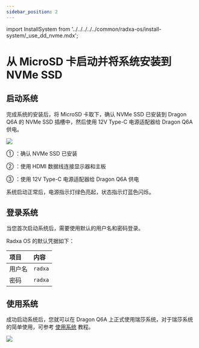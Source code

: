 ```yaml
---
sidebar_position: 2
---
```


import InstallSystem from '../../../../../common/radxa-os/install-system/\_use_dd_nvme.mdx';

# 从 MicroSD 卡启动并将系统安装到 NVMe SSD

<InstallSystem tag="m2_2230" board="dragon-q6a" download_page="../../../download" download_url="https://github.com/radxa-build/radxa-dragon-q6a/releases/download/rsdk-t4/radxa-dragon-q6a_noble_kde_t4.output_512.img.xz" path_to_image_unxz="radxa-dragon-q6a_noble_kde_t4.output_512.img.xz" path_to_image="radxa-dragon-q6a_noble_kde_t4.output_512.img" />

## 启动系统

完成系统的安装后，将 MicroSD 卡取下，确认 NVMe SSD 已安装到 Dragon Q6A 的 NVMe SSD 插槽中，然后使用 12V Type-C 电源适配器给 Dragon Q6A 供电。

<div style={{textAlign: 'center'}}>
   <img src="/img/dragon/q6a/dragon-q6a-boot-system-nvme.webp" style={{width: '100%', maxWidth: '1200px'}} />
</div>

① ：确认 NVMe SSD 已安装

② ：使用 HDMI 数据线连接显示器和主板

③ ：使用 12V Type-C 电源适配器给 Dragon Q6A 供电

系统启动正常后，电源指示灯绿色亮起，状态指示灯蓝色闪烁。

## 登录系统

当您首次启动系统后，需要使用默认的用户名和密码登录。

Radxa OS 的默认凭据如下：

| 项目   | 内容    |
| :----- | :------ |
| 用户名 | `radxa` |
| 密码   | `radxa` |

## 使用系统

成功启动系统后，您就可以在 Dragon Q6A 上正式使用瑞莎系统，对于瑞莎系统的简单使用，可参考 [使用系统](../../use_system.md) 教程。

<div style={{textAlign: 'center'}}>
   <img src="/img/dragon/q6a/dragon-q6a-login.webp" style={{width: '100%', maxWidth: '1200px'}} />
</div>
